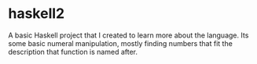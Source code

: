 # haskell2
A basic Haskell project that I created to learn more about the language. Its some basic numeral manipulation, mostly finding numbers that fit the description that function is named after.

